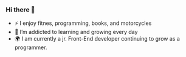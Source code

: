 ### Hi there 👋

- :zap: I enjoy fitnes, programming, books, and motorcycles
- 🌱 I’m addicted to learning and growing every day 
- :earth_africa: I am currently a jr. Front-End developer continuing to grow as a programmer.



<!--
**asaulters/ASaulters** is a ✨ _special_ ✨ repository because its `README.md` (this file) appears on your GitHub profile.

Here are some ideas to get you started:

- 🔭 I’m currently working on ...
- 🌱 I’m currently learning ...
- 👯 I’m looking to collaborate on ...
- 🤔 I’m looking for help with ...
- 💬 Ask me about ...
- 📫 How to reach me: ...
- 😄 Pronouns: ...
- ⚡ Fun fact: ...
-->
